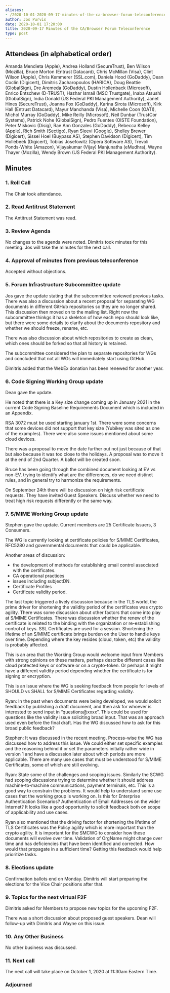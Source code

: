 ```yaml
---
aliases:
- /2020-10-01-2020-09-17-minutes-of-the-ca-browser-forum-teleconference/
author: Jos Purvis
date: 2020-10-01 17:20:00
title: 2020-09-17 Minutes of the CA/Browser Forum Teleconference
type: post
---
```


## Attendees (in alphabetical order) 

Amanda Mendieta (Apple), Andrea Holland (SecureTrust), Ben Wilson (Mozilla), Bruce Morton (Entrust Datacard), Chris McMillan (Visa), Clint Wilson (Apple), Chris Kemmerer (SSL.com), Daniela Hood (GoDaddy), Dean Coclin (Digicert), Dimitris Zacharopoulos (HARICA), Doug Beattie (GlobalSign), Dre Aremeda (GoDaddy), Dustin Hollenback (Microsoft), Enrico Entschew (D-TRUST), Hazhar Ismail (MSC Trustgate), Inaba Atsushi (GlobalSign), India Donald (US Federal PKI Management Authority), Janet Hines (SecureTrust), Joanna Fox (GoDaddy), Karina Sirota (Microsoft), Kirk Hall (Entrust Datacard), Mayur Manchanda (Visa), Michelle Coon (OATI), Michol Murray (GoDaddy), Mike Reilly (Microsoft), Neil Dunbar (TrustCor Systems), Patrick Nohe (GlobalSign), Pedro Fuentes (OISTE Foundation), Peter Miskovic (Disig), Rae Ann Gonzales (GoDaddy), Rebecca Kelley (Apple), Rich Smith (Sectigo), Ryan Sleevi (Google), Shelley Brewer (Digicert), Sissel Hoel (Buypass AS), Stephen Davidson (Digicert), Tim Hollebeek (Digicert), Tobias Josefowitz (Opera Software AS), Trevoli Ponds-White (Amazon), Vijayakumar (Vijay) Manjunatha (eMudhra), Wayne Thayer (Mozilla), Wendy Brown (US Federal PKI Management Authority).

## Minutes 

### 1. Roll Call 

The Chair took attendance.

### 2. Read Antitrust Statement 

The Antitrust Statement was read.

### 3. Review Agenda 

No changes to the agenda were noted. Dimitris took minutes for this meeting. Jos will take the minutes for the next call.

### 4. Approval of minutes from previous teleconference 

Accepted without objections.

### 5. Forum Infrastructure Subcommittee update 

Jos gave the update stating that the subcommittee reviewed previous tasks. There was also a discussion about a recent proposal for separating WG documents in different GitHub repositories so they are no longer shared. This discussion then moved on to the mailing list. Right now the subcommittee thinkgs it has a skeleton of how each repo should look like, but there were some details to clarify about the documents repository and whether we should freeze, rename, etc.

There was also discussion about which repositories to create as clean, which ones should be forked so that all history is retained.

The subcommittee considered the plan to separate repositories for WGs and concluded that not all WGs will immediately start using GitHub.

Dimitris added that the WebEx donation has been renewed for another year.

### 6. Code Signing Working Group update 

Dean gave the update.

He noted that there is a Key size change coming up in January 2021 in the current Code Signing Baseline Requirements Document which is included in an Appendix.

RSA 3072 must be used starting january 1st. There were some concerns that some devices did not support that key size (Yubikey was sited as one of the examples). There were also some issues mentioned about some cloud devices.

There was a proposal to move the date further out not just because of that but also because it was too close to the holidays. A proposal was to move it at the end of 2nd Quarter. A ballot will be created soon.

Bruce has been going through the combined document looking at EV vs non-EV, trying to identify what are the differences, do we need distinct rules, and in general try to harmonize the requirements.

On September 24th there will be discussion on high risk certificate requests. They have invited Guest Speakers. Discuss whether we need to treat high risk requests differently or the same way.

### 7. S/MIME Working Group update 

Stephen gave the update. Current members are 25 Certificate Issuers, 3 Consumers.

The WG is currently looking at certificate policies for S/MIME Certificates, RFC5280 and governmental documents that could be applicable.

Another areas of discussion:

- the development of methods for establishing email control associated with the certificates.
- CA operational practices
- issues including subjectDN.
- Certificate Profiles
- Certificate validity period.

The last topic triggered a lively discussion because in the TLS world, the prime driver for shortening the validity period of the certificates was crypto agility. There was some discussion about other factors that come into play at S/MIME Certificates. There was discussion whether the renew of the certificate is related to the binding with the organization or re-establishing control of keys. SSL Certificates are used for a session. Shortening the lifetime of an S/MIME certificate brings burden on the User to handle keys over time. Depending where the key resides (cloud, token, etc) the validity is probably affected.

This is an area that the Working Group would welcome input from Members with strong opinions on these matters, perhaps describe different cases like cloud protected keys or software or on a crypto-token. Or perhaps it might have a different validity period depending whether the certificate is for signing or encryption.

This is an issue where the WG is seeking feedback from people for levels of SHOULD vs SHALL for S/MIME Certificates regarding validity.

Ryan: In the past when documents were being developed, we would solicit feedback by publishing a draft document, and then ask for whoever is interested to send input in “questions@xxxx”. This could be used for questions like the validity issue soliciting broad input. That was an approach used even before the final draft. Has the WG discussed how to ask for this broad public feedback?

Stephen: It was discussed in the recent meeting. Process-wise the WG has discussed how to address this issue. We could either set specific examples and the reasoning behind it or set the parameters initially rather wide in version 1 and have a discussion later about which periods are more applicable. There are many use cases that must be understood for S/MIME Certificates, some of which are still evolving.

Ryan: State some of the challenges and scoping issues. Similarly the SCWG had scoping discussions trying to determine whether it should address machine-to-machine communications, payment terminals, etc. This is a good way to constrain the problems. It would help to understand some use cases that the working group is working on. Is this for Enterprise Authentication Scenarios? Authentication of Email Addresses on the wider Internet? It looks like a good opportunity to solicit feedback both on scope of applicability and use cases.

Ryan also mentioned that the driving factor for shortening the lifetime of TLS Certificates was the Policy agility which is more important than the crypto agility. It is important for the SMCWG to consider how these documents will evolve over time. Validation of OrgName might change over time and has deficiencies that have been identified and corrected. How would that propagate in a sufficient time? Getting this feedback would help prioritize tasks.

### 8. Elections update 

Confirmation ballots end on Monday. Dimitris will start preparing the elections for the Vice Chair positions after that.

### 9. Topics for the next virtual F2F 

Dimitris asked for Members to propose new topics for the upcoming F2F.

There was a short discussion about proposed guest speakers. Dean will follow-up with Dimitris and Wayne on this issue.

### 10. Any Other Business 

No other business was discussed.

### 11. Next call 

The next call will take place on October 1, 2020 at 11:30am Eastern Time.

### Adjourned